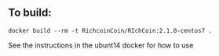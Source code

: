 To build:
---
    docker build --rm -t RichcoinCoin/RIchCoin:2.1.0-centos7 .

See the instructions in the ubunt14 docker for how to use

